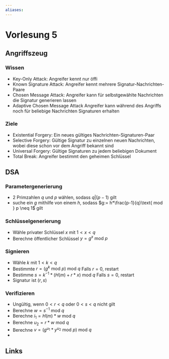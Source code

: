 ```yaml
---
aliases: 
---
```

# Vorlesung 5 
## Angriffszeug
### Wissen
- Key-Only Attack: Angreifer kennt nur öffi
- Known Signature Attack: Angreifer kennt mehrere Signatur-Nachrichten-Paare
- Chosen Message Attack: Angreifer kann für selbstgewählte Nachrichten die Signatur generieren lassen
- Adaptive Chosen Message Attack Angreifer kann während des Angriffs noch für beliebige Nachrichten Signaturen erhalten
### Ziele
- Existential Forgery: Ein neues gültiges Nachrichten-Signaturen-Paar
- Selective Forgery: Gültige Signatur zu einzelnen neuen Nachrichten, wobei diese schon vor dem Angriff bekannt sind
- Universal Forgery: Gültige Signaturen zu jedem beliebigen Dokument
- Total Break: Angreifer bestimmt den geheimen Schlüssel

## DSA
### Parametergenerierung
- 2 Primzahlen $q$ und $p$ wählen, sodass $q|(p-1)$ gilt
- suche ein $g$ mithilfe von einem $h$, sodass $g:= h*\frac{p-1}{q}\text{ mod } p \neq 1$ gilt
### Schlüsselgenerierung
- Wähle privater Schlüssel $x$ mit $1<x<q$
- Berechne öffentlicher Schlüssel $y = g^{x}\text{ mod }p$
### Signieren
- Wähle $k$ mit $1<k<q$
- Bestimmte $r = (g^{k}\text{ mod }p)\text{ mod }q$ Falls $r = 0$, restart
- Bestimme $s = k^{-1}*(H(m) + r*x)\text{ mod }q$ Falls $s = 0$, restart
- Signatur ist $(r,s)$
### Verifizieren
- Ungültig, wenn $0<r<q$ oder $0<s<q$ nicht gilt
- Berechne $w = s^{-1}\text{ mod }q$
- Berechne $i_{1}=H(m)*w \text{ mod }q$
- Berechne $u_{2}=r*w \text{ mod }q$
- Berechne $v = (g^{u_{1}}*y^{u_{2}}\text{ mod }p)\text{ mod }q$
- 
## Links